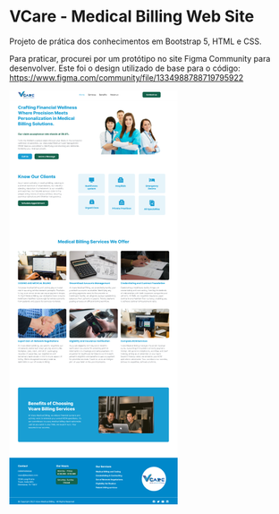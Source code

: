 <h1>VCare - Medical Billing Web Site</h1>

Projeto de prática dos conhecimentos em Bootstrap 5, HTML e CSS.

Para praticar, procurei por um protótipo no site Figma Community para desenvolver.
Este foi o design utilizado de base para o código:
https://www.figma.com/community/file/1334988788719795922

<img src="print-projeto.png"/>
